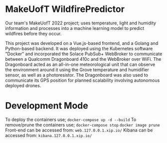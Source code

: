 # MakeUofT WildfirePredictor
Our team's MakeUofT 2022 project; uses temperature, light and humidity information and processes into a machine learning model to predict wildfires before they occur.

This project was developed on a Vue.js-based frontend, and a Golang and Python-based backend. It was deployed using the Kubernetes software "Docker" and incorporated the Solace PubSub+ WebBroker to communicate between a Qualcomm Dragonboard 410c and the WebBroker over WiFi. The Dragonboard acted as an all-in-one meteorological unit that can observe the environment around it using the Grove temperature and humidifier sensor, as well as a photoresistor. The Dragonboard was also used to communicate its GPS position for planned scalability involving autonomous deployed drones. 

# Development Mode
To deploy the containers use; `docker-compose up -d --build`
To remove/prune the containers use; 
`docker-compose stop`
`docker image prune`
Front-end can be accessed from: `web.127.0.0.1.xip.io/`
Kibana can be accessed from: `kibana.127.0.0.1.xip.io/`
